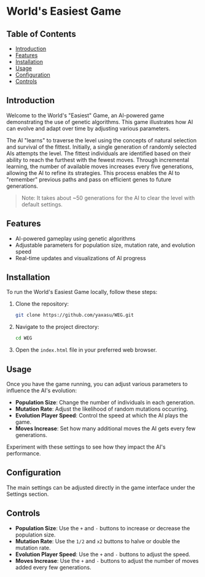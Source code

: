 # World's Easiest Game

## Table of Contents

- [Introduction](#introduction)
- [Features](#features)
- [Installation](#installation)
- [Usage](#usage)
- [Configuration](#configuration)
- [Controls](#controls)

## Introduction

Welcome to the World's "Easiest" Game, an AI-powered game demonstrating the use of genetic algorithms. This game illustrates how AI can evolve and adapt over time by adjusting various parameters.

The AI "learns" to traverse the level using the concepts of natural selection and survival of the fittest. Initially, a single generation of randomly selected AIs attempts the level. The fittest individuals are identified based on their ability to reach the furthest with the fewest moves. Through incremental learning, the number of available moves increases every five generations, allowing the AI to refine its strategies. This process enables the AI to "remember" previous paths and pass on efficient genes to future generations.

> Note: It takes about ~50 generations for the AI to clear the level with default settings.

## Features

- AI-powered gameplay using genetic algorithms
- Adjustable parameters for population size, mutation rate, and evolution speed
- Real-time updates and visualizations of AI progress

## Installation

To run the World's Easiest Game locally, follow these steps:

1. Clone the repository:
    ```sh
    git clone https://github.com/yaxasu/WEG.git
    ```
2. Navigate to the project directory:
    ```sh
    cd WEG
    ```
3. Open the `index.html` file in your preferred web browser.

## Usage

Once you have the game running, you can adjust various parameters to influence the AI's evolution:

- **Population Size**: Change the number of individuals in each generation.
- **Mutation Rate**: Adjust the likelihood of random mutations occurring.
- **Evolution Player Speed**: Control the speed at which the AI plays the game.
- **Moves Increase**: Set how many additional moves the AI gets every few generations.

Experiment with these settings to see how they impact the AI's performance.

## Configuration

The main settings can be adjusted directly in the game interface under the Settings section.

## Controls

- **Population Size**: Use the `+` and `-` buttons to increase or decrease the population size.
- **Mutation Rate**: Use the `1/2` and `x2` buttons to halve or double the mutation rate.
- **Evolution Player Speed**: Use the `+` and `-` buttons to adjust the speed.
- **Moves Increase**: Use the `+` and `-` buttons to adjust the number of moves added every few generations.
